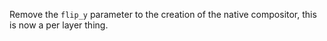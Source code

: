Remove the `flip_y` parameter to the creation of the native compositor, this
is now a per layer thing.
